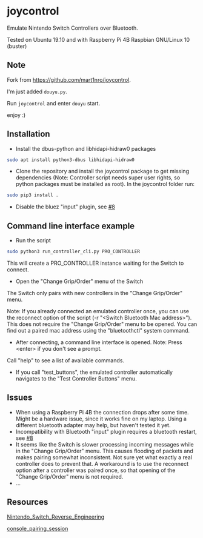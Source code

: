 # joycontrol

Emulate Nintendo Switch Controllers over Bluetooth.

Tested on Ubuntu 19.10 and with Raspberry Pi 4B Raspbian GNU/Linux 10 (buster)

## Note

Fork from https://github.com/mart1nro/joycontrol.

I'm just added `douyu.py`.

Run `joycontrol` and enter `douyu` start.

enjoy :)

## Installation

- Install the dbus-python and libhidapi-hidraw0 packages

```bash
sudo apt install python3-dbus libhidapi-hidraw0
```

- Clone the repository and install the joycontrol package to get missing dependencies (Note: Controller script needs super user rights, so python packages must be installed as root). In the joycontrol folder run:

```bash
sudo pip3 install .
```

- Disable the bluez "input" plugin, see [#8](https://github.com/mart1nro/joycontrol/issues/8)

## Command line interface example

- Run the script

```bash
sudo python3 run_controller_cli.py PRO_CONTROLLER
```

This will create a PRO_CONTROLLER instance waiting for the Switch to connect.

- Open the "Change Grip/Order" menu of the Switch

The Switch only pairs with new controllers in the "Change Grip/Order" menu.

Note: If you already connected an emulated controller once, you can use the reconnect option of the script (-r "\<Switch Bluetooth Mac address>").
This does not require the "Change Grip/Order" menu to be opened. You can find out a paired mac address using the "bluetoothctl" system command.

- After connecting, a command line interface is opened. Note: Press \<enter> if you don't see a prompt.

Call "help" to see a list of available commands.

- If you call "test_buttons", the emulated controller automatically navigates to the "Test Controller Buttons" menu.

## Issues

- When using a Raspberry Pi 4B the connection drops after some time. Might be a hardware issue, since it works fine on my laptop. Using a different bluetooth adapter may help, but haven't tested it yet.
- Incompatibility with Bluetooth "input" plugin requires a bluetooth restart, see [#8](https://github.com/mart1nro/joycontrol/issues/8)
- It seems like the Switch is slower processing incoming messages while in the "Change Grip/Order" menu.
  This causes flooding of packets and makes pairing somewhat inconsistent.
  Not sure yet what exactly a real controller does to prevent that.
  A workaround is to use the reconnect option after a controller was paired once, so that
  opening of the "Change Grip/Order" menu is not required.
- ...

## Resources

[Nintendo_Switch_Reverse_Engineering](https://github.com/dekuNukem/Nintendo_Switch_Reverse_Engineering)

[console_pairing_session](https://github.com/timmeh87/switchnotes/blob/master/console_pairing_session)
